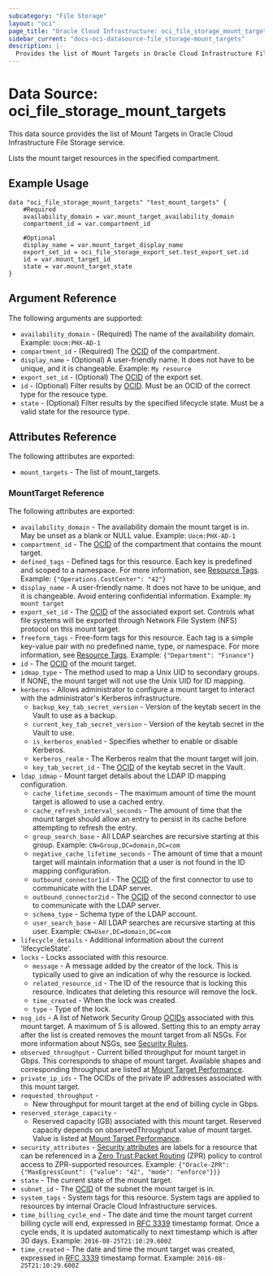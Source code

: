 ```yaml
---
subcategory: "File Storage"
layout: "oci"
page_title: "Oracle Cloud Infrastructure: oci_file_storage_mount_targets"
sidebar_current: "docs-oci-datasource-file_storage-mount_targets"
description: |-
  Provides the list of Mount Targets in Oracle Cloud Infrastructure File Storage service
---
```


# Data Source: oci_file_storage_mount_targets
This data source provides the list of Mount Targets in Oracle Cloud Infrastructure File Storage service.

Lists the mount target resources in the specified compartment.


## Example Usage

```hcl
data "oci_file_storage_mount_targets" "test_mount_targets" {
	#Required
	availability_domain = var.mount_target_availability_domain
	compartment_id = var.compartment_id

	#Optional
	display_name = var.mount_target_display_name
	export_set_id = oci_file_storage_export_set.test_export_set.id
	id = var.mount_target_id
	state = var.mount_target_state
}
```

## Argument Reference

The following arguments are supported:

* `availability_domain` - (Required) The name of the availability domain.  Example: `Uocm:PHX-AD-1` 
* `compartment_id` - (Required) The [OCID](https://docs.cloud.oracle.com/iaas/Content/General/Concepts/identifiers.htm) of the compartment.
* `display_name` - (Optional) A user-friendly name. It does not have to be unique, and it is changeable.  Example: `My resource` 
* `export_set_id` - (Optional) The [OCID](https://docs.cloud.oracle.com/iaas/Content/General/Concepts/identifiers.htm) of the export set.
* `id` - (Optional) Filter results by [OCID](https://docs.cloud.oracle.com/iaas/Content/General/Concepts/identifiers.htm). Must be an OCID of the correct type for the resouce type. 
* `state` - (Optional) Filter results by the specified lifecycle state. Must be a valid state for the resource type. 


## Attributes Reference

The following attributes are exported:

* `mount_targets` - The list of mount_targets.

### MountTarget Reference

The following attributes are exported:

* `availability_domain` - The availability domain the mount target is in. May be unset as a blank or NULL value.  Example: `Uocm:PHX-AD-1` 
* `compartment_id` - The [OCID](https://docs.cloud.oracle.com/iaas/Content/General/Concepts/identifiers.htm) of the compartment that contains the mount target.
* `defined_tags` - Defined tags for this resource. Each key is predefined and scoped to a namespace. For more information, see [Resource Tags](https://docs.cloud.oracle.com/iaas/Content/General/Concepts/resourcetags.htm). Example: `{"Operations.CostCenter": "42"}` 
* `display_name` - A user-friendly name. It does not have to be unique, and it is changeable. Avoid entering confidential information.  Example: `My mount target` 
* `export_set_id` - The [OCID](https://docs.cloud.oracle.com/iaas/Content/General/Concepts/identifiers.htm) of the associated export set. Controls what file systems will be exported through Network File System (NFS) protocol on this mount target. 
* `freeform_tags` - Free-form tags for this resource. Each tag is a simple key-value pair with no predefined name, type, or namespace. For more information, see [Resource Tags](https://docs.cloud.oracle.com/iaas/Content/General/Concepts/resourcetags.htm). Example: `{"Department": "Finance"}` 
* `id` - The [OCID](https://docs.cloud.oracle.com/iaas/Content/General/Concepts/identifiers.htm) of the mount target.
* `idmap_type` - The method used to map a Unix UID to secondary groups. If NONE, the mount target will not use the Unix UID for ID mapping.
* `kerberos` - Allows administrator to configure a mount target to interact with the administrator's Kerberos infrastructure. 
	* `backup_key_tab_secret_version` - Version of the keytab secert in the Vault to use as a backup.
	* `current_key_tab_secret_version` - Version of the keytab secret in the Vault to use.
	* `is_kerberos_enabled` - Specifies whether to enable or disable Kerberos.
	* `kerberos_realm` - The Kerberos realm that the mount target will join.
	* `key_tab_secret_id` - The [OCID](https://docs.cloud.oracle.com/iaas/Content/General/Concepts/identifiers.htm) of the keytab secret in the Vault.
* `ldap_idmap` - Mount target details about the LDAP ID mapping configuration. 
	* `cache_lifetime_seconds` - The maximum amount of time the mount target is allowed to use a cached entry.
	* `cache_refresh_interval_seconds` - The amount of time that the mount target should allow an entry to persist in its cache before attempting to refresh the entry.
	* `group_search_base` - All LDAP searches are recursive starting at this group.  Example: `CN=Group,DC=domain,DC=com` 
	* `negative_cache_lifetime_seconds` - The amount of time that a mount target will maintain information that a user is not found in the ID mapping configuration.
	* `outbound_connector1id` - The [OCID](https://docs.cloud.oracle.com/iaas/Content/General/Concepts/identifiers.htm) of the first connector to use to communicate with the LDAP server.
	* `outbound_connector2id` - The [OCID](https://docs.cloud.oracle.com/iaas/Content/General/Concepts/identifiers.htm) of the second connector to use to communicate with the LDAP server.
	* `schema_type` - Schema type of the LDAP account.
	* `user_search_base` - All LDAP searches are recursive starting at this user.  Example: `CN=User,DC=domain,DC=com` 
* `lifecycle_details` - Additional information about the current 'lifecycleState'.
* `locks` - Locks associated with this resource.
	* `message` - A message added by the creator of the lock. This is typically used to give an indication of why the resource is locked. 
	* `related_resource_id` - The ID of the resource that is locking this resource. Indicates that deleting this resource will remove the lock. 
	* `time_created` - When the lock was created.
	* `type` - Type of the lock.
* `nsg_ids` - A list of Network Security Group [OCIDs](https://docs.cloud.oracle.com/iaas/Content/General/Concepts/identifiers.htm) associated with this mount target. A maximum of 5 is allowed. Setting this to an empty array after the list is created removes the mount target from all NSGs. For more information about NSGs, see [Security Rules](https://docs.cloud.oracle.com/iaas/Content/Network/Concepts/securityrules.htm). 
* `observed_throughput` - Current billed throughput for mount target in Gbps. This corresponds to shape of mount target. Available shapes and corresponding throughput are listed at [Mount Target Performance](https://docs.oracle.com/iaas/Content/File/Tasks/managingmounttargets.htm#performance). 
* `private_ip_ids` - The OCIDs of the private IP addresses associated with this mount target.
* `requested_throughput` - 
	* New throughput for mount target at the end of billing cycle in Gbps. 
* `reserved_storage_capacity` - 
	* Reserved capacity (GB) associated with this mount target. Reserved capacity depends on observedThroughput value of mount target. Value is listed at [Mount Target Performance](https://docs.oracle.com/iaas/Content/File/Tasks/managingmounttargets.htm#performance). 
* `security_attributes` - [Security attributes](https://docs.cloud.oracle.com/iaas/Content/zero-trust-packet-routing/zpr-artifacts.htm#security-attributes) are labels for a resource that can be referenced in a [Zero Trust Packet Routing](https://docs.cloud.oracle.com/iaas/Content/zero-trust-packet-routing/overview.htm) (ZPR) policy to control access to ZPR-supported resources.  Example: `{"Oracle-ZPR": {"MaxEgressCount": {"value": "42", "mode": "enforce"}}}` 
* `state` - The current state of the mount target.
* `subnet_id` - The [OCID](https://docs.cloud.oracle.com/iaas/Content/General/Concepts/identifiers.htm) of the subnet the mount target is in.
* `system_tags` - System tags for this resource. System tags are applied to resources by internal Oracle Cloud Infrastructure services. 
* `time_billing_cycle_end` - The date and time the mount target current billing cycle will end, expressed in  [RFC 3339](https://tools.ietf.org/rfc/rfc3339) timestamp format. Once a cycle ends, it is updated  automatically to next timestamp which is after 30 days.  Example: `2016-08-25T21:10:29.600Z` 
* `time_created` - The date and time the mount target was created, expressed in [RFC 3339](https://tools.ietf.org/rfc/rfc3339) timestamp format.  Example: `2016-08-25T21:10:29.600Z` 

